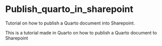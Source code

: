 # Publish_quarto_in_sharepoint
Tutorial on how to publish a Quarto document into Sharepoint.

This is a tutorial made in Quarto on how to publish a Quarto document to Sharepoint
